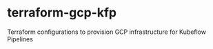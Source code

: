 # terraform-gcp-kfp
Terraform configurations to provision GCP infrastructure for Kubeflow Pipelines
